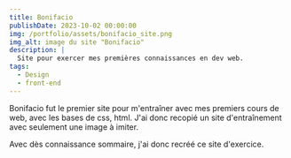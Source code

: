 ```yaml
---
title: Bonifacio
publishDate: 2023-10-02 00:00:00
img: /portfolio/assets/bonifacio_site.png
img_alt: image du site "Bonifacio"
description: |
  Site pour exercer mes premières connaissances en dev web.
tags:
  - Design
  - front-end
---
```


Bonifacio fut le premier site pour m'entraîner avec mes premiers cours de web, avec les bases de css, html. J'ai donc recopié un site d'entraînement avec seulement une image à imiter.

Avec dès connaissance sommaire, j'ai donc recréé ce site d'exercice.
